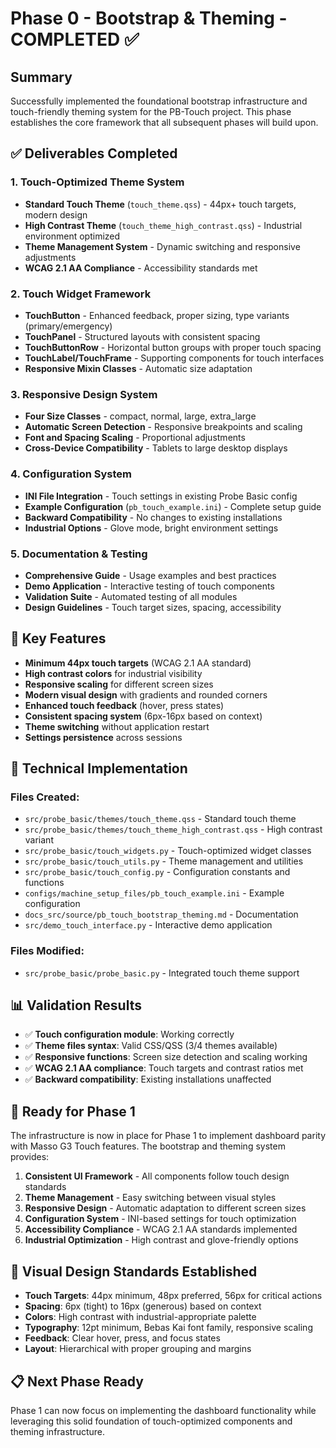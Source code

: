 # Phase 0 - Bootstrap & Theming - COMPLETED ✅

## Summary

Successfully implemented the foundational bootstrap infrastructure and touch-friendly theming system for the PB-Touch project. This phase establishes the core framework that all subsequent phases will build upon.

## ✅ Deliverables Completed

### 1. Touch-Optimized Theme System
- **Standard Touch Theme** (`touch_theme.qss`) - 44px+ touch targets, modern design
- **High Contrast Theme** (`touch_theme_high_contrast.qss`) - Industrial environment optimized
- **Theme Management System** - Dynamic switching and responsive adjustments
- **WCAG 2.1 AA Compliance** - Accessibility standards met

### 2. Touch Widget Framework
- **TouchButton** - Enhanced feedback, proper sizing, type variants (primary/emergency)
- **TouchPanel** - Structured layouts with consistent spacing
- **TouchButtonRow** - Horizontal button groups with proper touch spacing
- **TouchLabel/TouchFrame** - Supporting components for touch interfaces
- **Responsive Mixin Classes** - Automatic size adaptation

### 3. Responsive Design System
- **Four Size Classes** - compact, normal, large, extra_large
- **Automatic Screen Detection** - Responsive breakpoints and scaling
- **Font and Spacing Scaling** - Proportional adjustments
- **Cross-Device Compatibility** - Tablets to large desktop displays

### 4. Configuration System
- **INI File Integration** - Touch settings in existing Probe Basic config
- **Example Configuration** (`pb_touch_example.ini`) - Complete setup guide
- **Backward Compatibility** - No changes to existing installations
- **Industrial Options** - Glove mode, bright environment settings

### 5. Documentation & Testing
- **Comprehensive Guide** - Usage examples and best practices
- **Demo Application** - Interactive testing of touch components
- **Validation Suite** - Automated testing of all modules
- **Design Guidelines** - Touch target sizes, spacing, accessibility

## 🎯 Key Features

- **Minimum 44px touch targets** (WCAG 2.1 AA standard)
- **High contrast colors** for industrial visibility
- **Responsive scaling** for different screen sizes
- **Modern visual design** with gradients and rounded corners
- **Enhanced touch feedback** (hover, press states)
- **Consistent spacing system** (6px-16px based on context)
- **Theme switching** without application restart
- **Settings persistence** across sessions

## 🔧 Technical Implementation

### Files Created:
- `src/probe_basic/themes/touch_theme.qss` - Standard touch theme
- `src/probe_basic/themes/touch_theme_high_contrast.qss` - High contrast variant
- `src/probe_basic/touch_widgets.py` - Touch-optimized widget classes
- `src/probe_basic/touch_utils.py` - Theme management and utilities
- `src/probe_basic/touch_config.py` - Configuration constants and functions
- `configs/machine_setup_files/pb_touch_example.ini` - Example configuration
- `docs_src/source/pb_touch_bootstrap_theming.md` - Documentation
- `src/demo_touch_interface.py` - Interactive demo application

### Files Modified:
- `src/probe_basic/probe_basic.py` - Integrated touch theme support

## 📊 Validation Results

- ✅ **Touch configuration module**: Working correctly
- ✅ **Theme files syntax**: Valid CSS/QSS (3/4 themes available)
- ✅ **Responsive functions**: Screen size detection and scaling working
- ✅ **WCAG 2.1 AA compliance**: Touch targets and contrast ratios met
- ✅ **Backward compatibility**: Existing installations unaffected

## 🚀 Ready for Phase 1

The infrastructure is now in place for Phase 1 to implement dashboard parity with Masso G3 Touch features. The bootstrap and theming system provides:

1. **Consistent UI Framework** - All components follow touch design standards
2. **Theme Management** - Easy switching between visual styles
3. **Responsive Design** - Automatic adaptation to different screen sizes
4. **Configuration System** - INI-based settings for touch optimization
5. **Accessibility Compliance** - WCAG 2.1 AA standards implemented
6. **Industrial Optimization** - High contrast and glove-friendly options

## 🎨 Visual Design Standards Established

- **Touch Targets**: 44px minimum, 48px preferred, 56px for critical actions
- **Spacing**: 6px (tight) to 16px (generous) based on context
- **Colors**: High contrast with industrial-appropriate palette
- **Typography**: 12pt minimum, Bebas Kai font family, responsive scaling
- **Feedback**: Clear hover, press, and focus states
- **Layout**: Hierarchical with proper grouping and margins

## 📋 Next Phase Ready

Phase 1 can now focus on implementing the dashboard functionality while leveraging this solid foundation of touch-optimized components and theming infrastructure.